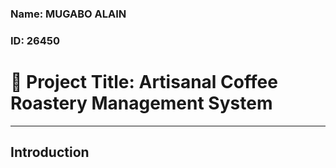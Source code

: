 ### Name: MUGABO ALAIN

### ID: 26450

#  🧮 Project Title: Artisanal Coffee Roastery Management System

---
## Introduction

